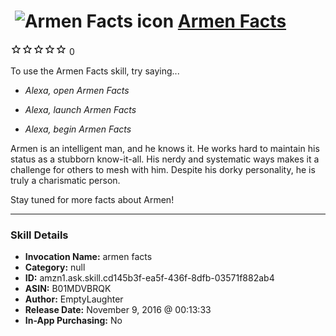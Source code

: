 # &nbsp;<img src="skill_icon" alt="Armen Facts icon" width="36"> [Armen Facts](http://alexa.amazon.com/#skills/amzn1.ask.skill.cd145b3f-ea5f-436f-8dfb-03571f882ab4)
![0 stars](../../images/ic_star_border_black_18dp_1x.png)![0 stars](../../images/ic_star_border_black_18dp_1x.png)![0 stars](../../images/ic_star_border_black_18dp_1x.png)![0 stars](../../images/ic_star_border_black_18dp_1x.png)![0 stars](../../images/ic_star_border_black_18dp_1x.png) 0

To use the Armen Facts skill, try saying...

* *Alexa, open Armen Facts*

* *Alexa, launch Armen Facts*

* *Alexa, begin Armen Facts*

Armen is an intelligent man, and he knows it. He works hard to maintain his status as a stubborn know-it-all. His nerdy and systematic ways makes it a challenge for others to mesh with him. Despite his dorky personality, he is truly a charismatic person. 

Stay tuned for more facts about Armen!

***

### Skill Details

* **Invocation Name:** armen facts
* **Category:** null
* **ID:** amzn1.ask.skill.cd145b3f-ea5f-436f-8dfb-03571f882ab4
* **ASIN:** B01MDVBRQK
* **Author:** EmptyLaughter
* **Release Date:** November 9, 2016 @ 00:13:33
* **In-App Purchasing:** No
